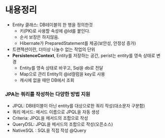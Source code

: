 # 내용정리
- Entity 클래스: DB테이블의 한 행을 정의한것
  - 키(PK)로 사용할 속성에 @Id를 붙인다.
  - 순서 보장은 하지않음.
  - Hibernate가 PreparedStatement를 제공(보안성, 안정성 증가)
- 트랜젝션이란, 더이상 나눌수 없는 작업의 단위
- **PersistenceContext**, Entity를 저장하는 공간, perist는 entity를 영속 상태로 변경
  - Entity를 영속 상태로 바꾸고, Sql을 db로 전달
  - Map으로 관리 Entity의 @id컬럼을 key로 사용
  - 캐시에 없을 때만 DB에서 조회

### JPA는 쿼리를 작성하는 다양한 방법 지원
- JPQL: DB테이블이 아닌 entity를 대상으로한 쿼리 작성(대소문자 구분함)
- 쿼리 메서드: 메서드 이름으로 JPQL을 자동 생성
- Criteria: JPQL을 메서드의 조합으로 작성
- QueryDSL: JPQL을 메서드의 조합으로 작성(오픈소스)
- NativeSQL : SQL을 직접 작성 @Query


